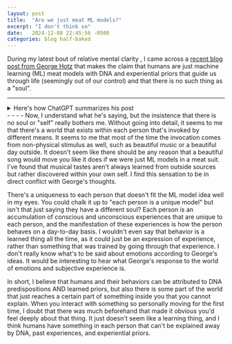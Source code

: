 ```yaml
---
layout: post
title:  "Are we just meat ML models?"
excerpt: "I don't think so"
date:   2024-12-08 22:45:56 -0500
categories: blog half-baked
---
```

During my latest bout of relative mental clarity , I came across a [recent blog post from George Hotz](https://geohot.github.io/blog/jekyll/update/2024/12/01/the-soul.html) 
that makes the claim that humans are just machine learning (ML) meat models with DNA and experiential
priors that guide us through life (seemingly out of our control) and that there is no such thing as a "soul".
- - - -
<details>
    <summary>Here's how ChatGPT summarizes his post</summary>
    <p>The blog post reflects on the decline of individualism and its relationship to consciousness,
    using the context of machine learning (ML) as an analogy. It argues that human behavior,
    much like ML algorithms, is influenced by pre-existing "priors" (such as DNA) and learned
    patterns from data, challenging the traditional notion of a unique "self."</p>
    <p>The accompanying graph shows a decline in Christian religious affiliation in the U.S.,
    juxtaposed with a rise in the religiously unaffiliated, suggesting a broader societal
    shift away from traditional beliefs. The author questions whether Christianity and liberalism,
    both of which rely on concepts of the soul or individual consciousness, can survive in an
    era where progress in ML undermines these ideas.</p>
    <p>The post concludes by critiquing human self-perception, comparing belief in individual 
    consciousness to outdated mythological explanations (e.g., the sun being pulled by a chariot),
    suggesting such beliefs may be similarly flawed.</p>
</details>
- - - -
Now, I understand what he's saying, but the insistence that there is no soul or "self" really bothers me.
Without going into detail, it seems to me that there's a world that exists within each person that's invoked
by different means. It seems to me that most of the time the invocation comes from non-physical stimulus 
as well, such as beautiful music or a beautiful day outside. It doesn't seem like there should be any reason
that a beautiful song would move you like it does if we were just ML models in a meat suit. I've found that
musical tastes aren't always learned from outside sources but rather discovered within your own self. I find
this sensation to be in direct conflict with George's thoughts.

There's a uniqueness to each person that doesn't fit the ML model idea well in my eyes. You could chalk it
up to "each person is a unique model" but isn't that just saying they have a different soul? Each person is
an accumulation of conscious and unconscious experiences that are unique to each person, and the manifestation
of these experiences is how the person behaves on a day-to-day basis. I wouldn't even say that behavior is a learned
thing all the time, as it could just be an expression of experience, rather than something that was trained
by going through that experience. I don't really know what's to be said about emotions according to George's ideas.
It would be interesting to hear what George's response to the world of emotions and subjective experience is.

In short, I believe that humans and their behaviors can be attributed to DNA predispositions AND learned priors,
but also there is some part of the world that just reaches a certain part of something inside you that you cannot explain.
When you interact with something so personally moving for the first time, I doubt that there was much beforehand
that made it obvious you'd feel deeply about that thing. It just doesn't seem like a learning thing, and
I think humans have something in each person that can't be explained away by DNA, past experiences, and 
experiential priors.
